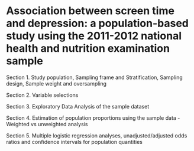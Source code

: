 # Association between screen time and depression: a population-based study using the 2011-2012 national health and nutrition examination sample 

Section 1. Study population, Sampling frame and Stratification, Sampling design, Sample weight and oversampling 

Section 2. Variable selections

Section 3. Exploratory Data Analysis of the sample dataset

Section 4. Estimation of population proportions using the sample data - Weighted vs unweighted analysis

Section 5. Multiple logistic regression analyses, unadjusted/adjusted odds ratios and confidence intervals for population quantities 


